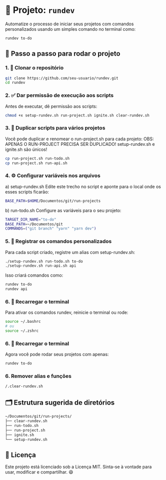 # 🧰 Projeto: `rundev`

Automatize o processo de iniciar seus projetos com comandos personalizados usando um simples comando no terminal como:

```bash
rundev to-do
```

## 🚀 Passo a passo para rodar o projeto

### 1. 🔽 Clonar o repositório

```bash
git clone https://github.com/seu-usuario/rundev.git
cd rundev
```

### 2. ✅ Dar permissão de execução aos scripts

Antes de executar, dê permissão aos scripts:

```bash
chmod +x setup-rundev.sh run-project.sh ignite.sh clear-rundev.sh
```

### 3. 🧩 Duplicar scripts para vários projetos

Você pode duplicar e renomear o run-project.sh para cada projeto:
OBS: APENAS O RUN-PROJECT PRECISA SER DUPLICADO! setup-rundev.sh e ignite.sh são únicos!

```bash
cp run-project.sh run-todo.sh
cp run-project.sh run-api.sh
```

### 4. ⚙️ Configurar variáveis nos arquivos

a) setup-rundev.sh
Edite este trecho no script e aponte para o local onde os esses scripts ficarão:

```bash
BASE_PATH=$HOME/Documentos/git/run-projects
```

b) run-todo.sh
Configure as variáveis para o seu projeto:

```bash
TARGET_DIR_NAME="to-do"
BASE_PATH=~/Documentos/git
COMMANDS=("git branch" "yarn" "yarn dev")
```

### 5. 🧷 Registrar os comandos personalizados

Para cada script criado, registre um alias com setup-rundev.sh:

```bash
./setup-rundev.sh run-todo.sh to-do
./setup-rundev.sh run-api.sh api
```

Isso criará comandos como:

```bash
rundev to-do
rundev api
```

### 6. 🧪 Recarregar o terminal

Para ativar os comandos rundev, reinicie o terminal ou rode:

```bash
source ~/.bashrc
# ou
source ~/.zshrc
```

### 6. 🧪 Recarregar o terminal

Agora você pode rodar seus projetos com apenas:

```bash
rundev to-do
```

### 6. Remover alias e funções

```bash
/.clear-rundev.sh
```

## 🗂 Estrutura sugerida de diretórios

```bash
~/Documentos/git/run-projects/
├── clear-rundev.sh
├── run-todo.sh
├── run-project.sh
├── ignite.sh
└── setup-rundev.sh
```

## 📜 Licença

Este projeto está licenciado sob a Licença MIT.
Sinta-se à vontade para usar, modificar e compartilhar. 😄
